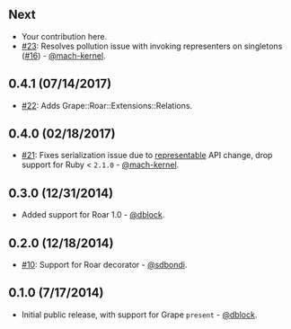 Next
----

* Your contribution here.
* [#23](https://github.com/ruby-grape/grape-roar/pull/23): Resolves pollution issue with invoking representers on singletons ([#16](https://github.com/ruby-grape/grape-roar/issues/16)) - [@mach-kernel](https://github.com/mach-kernel).


0.4.1 (07/14/2017)
----

* [#22](https://github.com/ruby-grape/grape-roar/pull/22): Adds Grape::Roar::Extensions::Relations.


0.4.0 (02/18/2017)
------------------

* [#21](https://github.com/ruby-grape/grape-roar/pull/21): Fixes serialization issue due to [representable](https://github.com/trailblazer/representable) API change, drop support for Ruby < `2.1.0` - [@mach-kernel](https://github.com/mach-kernel).


0.3.0 (12/31/2014)
------------------

* Added support for Roar 1.0 - [@dblock](https://github.com/dblock).


0.2.0 (12/18/2014)
------------------

* [#10](https://github.com/ruby-grape/grape-roar/pull/10): Support for Roar decorator - [@sdbondi](https://github.com/sdbondi).


0.1.0 (7/17/2014)
-----------------

* Initial public release, with support for Grape `present` - [@dblock](https://github.com/dblock).
